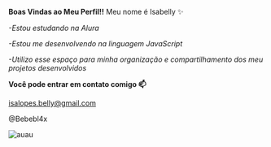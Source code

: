**Boas Vindas ao Meu Perfil!!**
   Meu nome é Isabelly ✨ 

_-Estou estudando na Alura_

_-Estou me desenvolvendo na linguagem JavaScript_

_-Utilizo esse espaço para minha organização e compartilhamento dos meu projetos desenvolvidos_

**Você pode entrar em contato comigo 📫**

isalopes.belly@gmail.com

@Bebebl4x

![auau](https://github.com/user-attachments/assets/8ddee3b9-23e6-4259-8a1c-983f4dfa9cb5)
